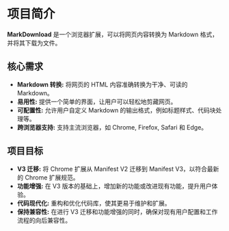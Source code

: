 # 项目简介

**MarkDownload** 是一个浏览器扩展，可以将网页内容转换为 Markdown 格式，并将其下载为文件。

## 核心需求

- **Markdown 转换:** 将网页的 HTML 内容准确转换为干净、可读的 Markdown。
- **易用性:** 提供一个简单的界面，让用户可以轻松地剪藏网页。
- **可配置性:** 允许用户自定义 Markdown 的输出格式，例如标题样式、代码块处理等。
- **跨浏览器支持:** 支持主流浏览器，如 Chrome, Firefox, Safari 和 Edge。

## 项目目标

- **V3 迁移:** 将 Chrome 扩展从 Manifest V2 迁移到 Manifest V3，以符合最新的 Chrome 扩展规范。
- **功能增强:** 在 V3 版本的基础上，增加新的功能或改进现有功能，提升用户体验。
- **代码现代化:** 重构和优化代码库，使其更易于维护和扩展。
- **保持兼容性:** 在进行 V3 迁移和功能增强的同时，确保对现有用户配置和工作流程的向后兼容性。
